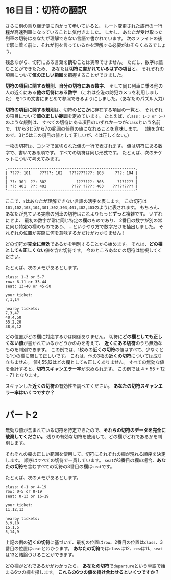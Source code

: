 # 16日目：切符の翻訳 #

さらに別の乗り継ぎ便に向かって歩いていると、
ルート変更された旅行の一行程が高速列車になっていることに気付きました。
しかし、あなたが受け取った列車の切符はあなたが理解できない言語で書かれています。
次のフライトの後で駅に着く前に、それが何を言っているかを理解する必要がおそらくあるでしょう。

残念ながら、切符にある言葉を**読む**ことは実際できません。
ただし、数字は読むことができたため、
あなたは**切符に書かれているはずの項目**と、
それぞれの項目について**値の正しい範囲**を把握することができました。

**切符の項目に関する規則**、**自分の切符にある数字**、
そして同じ列車に乗る他の人の近くにある**他の切符にある数字**
（これは空港の防犯カメラを利用しました）
を1つの文書にまとめて参照できるようにしました。（あなたのパズル入力）

**切符の項目に関する規則**は、切符の**どこか**に存在する項目の一覧と、
それぞれの項目について**値の正しい範囲**を定めています。
たとえば、`class: 1-3 or 5-7`のような規則は、
すべての切符にある項目のいずれか一つが`class`という名前で、
1から3と5から7の範囲の任意の値になれることを意味します。
（端を含むので、3と5はこの項目の値として正しいが、4は正しくない。）

一枚の切符は、コンマで区切られた値の一行で表されます。
値は切符にある数字で、書いてある順です。
すべての切符は同じ形式です。
たとえば、次のチケットについて考えてみます。

~~~
.--------------------------------------------------------.
| ????: 101    ?????: 102   ??????????: 103     ???: 104 |
|                                                        |
| ??: 301  ??: 302             ???????: 303      ??????? |
| ??: 401  ??: 402           ???? ????: 403    ????????? |
'--------------------------------------------------------'
~~~

ここで、`?`はあなたが理解できない言語の活字を表します。
この切符は`101,102,103,104,301,302,303,401,402,403`のように表されます。
もちろん、あなたが見ている実際の列車の切符はこれよりもっと**ずっと**複雑です。
いずれにせよ、
最初の数字が常に同じ特定の欄のものであり、
2番目の数字が別の常に同じ特定の欄のものであり、
…というやり方で数字だけを抽出しました。
それぞれの位置が実際に何を意味するかだけがわかりません！

どの切符が**完全に無効**であるかを判別することから始めます。
それは、**どの欄としても正しくない**値を含む切符です。
今のところあなたの切符は無視してください。

たとえば、次のメモがあるとします。

~~~
class: 1-3 or 5-7
row: 6-11 or 33-44
seat: 13-40 or 45-50

your ticket:
7,1,14

nearby tickets:
7,3,47
40,4,50
55,2,20
38,6,12
~~~

どの位置がどの欄に対応するかは関係ありません。
切符に**どの欄としても正しくない値**が書かれているかどうかのみを考えて、
**近くにある切符**のうち無効なものを判別できます。
この例では、1枚めの**近くの切符**の値はすべて、少なくとも1つの欄に関して正しいです。
これは、他の3枚の**近くの切符**については成り立ちません。
値4,55,12はどの欄としても正しくありません。
すべての無効な値を合計すると、**切符スキャンエラー率**が求められます。
この例では 4 + 55 + 12 = 71 となります。

スキャンした**近くの切符**の有効性を調べてください。
**あなたの切符スキャンエラー率はいくつですか？**

# パート2 #

無効な値が含まれている切符を特定できたので、**それらの切符のデータを完全に破棄してください。**
残りの有効な切符を使用して、どの欄がどれであるかを判別します。

それぞれの欄の正しい範囲を使用して、切符にそれぞれの欄が現れる順序を決定します。
順序はすべての切符で一貫しています。
`seat`が3番目の欄の場合、**あなたの切符**を含むすべての切符の3番目の欄は`seat`です。

たとえば、次のメモがあるとします。

~~~
class: 0-1 or 4-19
row: 0-5 or 8-19
seat: 0-13 or 16-19

your ticket:
11,12,13

nearby tickets:
3,9,18
15,1,5
5,14,9
~~~

上記の例の**近くの切符**に基づいて、最初の位置は`row`、2番目の位置は`class`、3番目の位置は`seat`とわかります。
**あなたの切符**では`class`は12、`row`は11、`seat`は13と結論づけることができます。

どの欄がどれであるかがわかったら、
**あなたの切符**で`departure`という単語で始まる6つの欄を探します。
**これらの6つの値を掛け合わせるといくつですか？**
